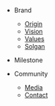 - Brand
  - [Origin](README.md?id=Origin)
  - [Vision](README.md?id=Vision)
  - [Values](README.md?id=Values)
  - [Solgan](README.md?id=Solgan)

- Milestone
  
- Community
  - [Media](Community.md?id=Media)
  - [Contact](Community.md?id=Contact)
